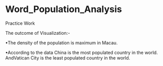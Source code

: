 # Word_Population_Analysis
Practice Work

The outcome of Visualization:-

•The density of the population is maximum in Macau.

•According to the data China is the most populated country in the world. AndVatican City is the least
populated country in the world.
